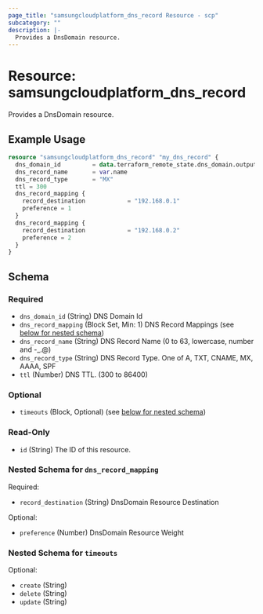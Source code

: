 ```yaml
---
page_title: "samsungcloudplatform_dns_record Resource - scp"
subcategory: ""
description: |-
  Provides a DnsDomain resource.
---
```


# Resource: samsungcloudplatform_dns_record

Provides a DnsDomain resource.


## Example Usage

```terraform
resource "samsungcloudplatform_dns_record" "my_dns_record" {
  dns_domain_id         = data.terraform_remote_state.dns_domain.outputs.id
  dns_record_name       = var.name
  dns_record_type       = "MX"
  ttl = 300
  dns_record_mapping {
    record_destination            = "192.168.0.1"
    preference = 1
  }
  dns_record_mapping {
    record_destination            = "192.168.0.2"
    preference = 2
  }
}
```

<!-- schema generated by tfplugindocs -->
## Schema

### Required

- `dns_domain_id` (String) DNS Domain Id
- `dns_record_mapping` (Block Set, Min: 1) DNS Record Mappings (see [below for nested schema](#nestedblock--dns_record_mapping))
- `dns_record_name` (String) DNS Record Name (0 to 63, lowercase, number and -_.@)
- `dns_record_type` (String) DNS Record Type. One of A, TXT, CNAME, MX, AAAA, SPF
- `ttl` (Number) DNS TTL. (300 to 86400)

### Optional

- `timeouts` (Block, Optional) (see [below for nested schema](#nestedblock--timeouts))

### Read-Only

- `id` (String) The ID of this resource.

<a id="nestedblock--dns_record_mapping"></a>
### Nested Schema for `dns_record_mapping`

Required:

- `record_destination` (String) DnsDomain Resource Destination

Optional:

- `preference` (Number) DnsDomain Resource Weight


<a id="nestedblock--timeouts"></a>
### Nested Schema for `timeouts`

Optional:

- `create` (String)
- `delete` (String)
- `update` (String)

